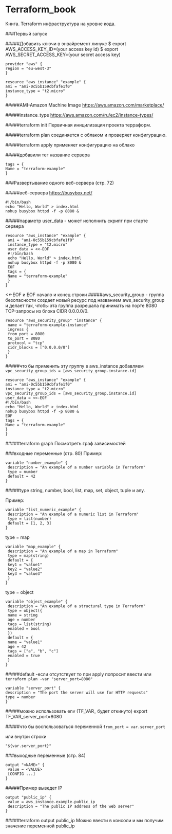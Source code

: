 # Terraform_book
Книга. Terraform инфраструктура на уровне кода.

###Первый запуск

#####Добавить ключи в энвайремент линукс
$ export AWS_ACCESS_KEY_ID=(your access key id)
$ export AWS_SECRET_ACCESS_KEY=(your secret access key)

````
provider "aws" {
region = "eu-west-3"
}

resource "aws_instance" "example" {
ami = "ami-0c55b159cbfafe1f0"
instance_type = "t2.micro"
}
````
#####AMI-Amazon Machine Image
https://aws.amazon.com/marketplace/

#####instance_type
https://aws.amazon.com/ru/ec2/instance-types/

#####terraform init
Первичная иницилизация проекта терраформ.

#####terraform plan
соединяется с облаком и проверяет конфигурацию.

#####terraform apply
применяет конфигурацию на облако


#####добавили тег
название сервера
````
tags = {
Name = "terraform-example"
}
````

###Развертывание одного веб-сервера (стр. 72)

#####веб-сервера https://busybox.net/
````
#!/bin/bash
echo "Hello, World" > index.html
nohup busybox httpd -f -p 8080 &
````

#####параметр user_data - может исполнить скрипт при старте сервера
````
resource "aws_instance" "example" {
 ami = "ami-0c55b159cbfafe1f0"
 instance_type = "t2.micro"
 user_data = <<-EOF
 #!/bin/bash
 echo "Hello, World" > index.html
 nohup busybox httpd -f -p 8080 &
 EOF
 tags = {
 Name = "terraform-example"
 }
}
````
<<-EOF и EOF начало и конец строки
#####aws_security_group - группа безопасности
создает новый ресурс под названием aws_security_group и делает так, чтобы эта
группа разрешала принимать на порте 8080 TCP-запросы из блока CIDR 0.0.0.0/0.
````
resource "aws_security_group" "instance" {
 name = "terraform-example-instance"
 ingress {
 from_port = 8080
 to_port = 8080
 protocol = "tcp"
 cidr_blocks = ["0.0.0.0/0"]
 }
}
````

#####что бы применить эту группу в aws_instance добавляем
`vpc_security_group_ids = [aws_security_group.instance.id]`
````
resource "aws_instance" "example" {
ami = "ami-0c55b159cbfafe1f0"
instance_type = "t2.micro"
vpc_security_group_ids = [aws_security_group.instance.id]
user_data = <<-EOF
#!/bin/bash
echo "Hello, World" > index.html
nohup busybox httpd -f -p 8080 &
EOF
tags = {
Name = "terraform-example"
}
}
````

#####terraform graph
Посмотреть граф зависимостей

###входные переменные (стр. 80)
Пример:
````
variable "number_example" {
 description = "An example of a number variable in Terraform"
 type = number
 default = 42
}
````

#####type
string, number, bool, list, map, set, object, tuple и any.

Пример:
````
variable "list_numeric_example" {
 description = "An example of a numeric list in Terraform"
 type = list(number)
 default = [1, 2, 3]
}
````
type = map

````
variable "map_example" {
 description = "An example of a map in Terraform"
 type = map(string)
 default = {
 key1 = "value1"
 key2 = "value2"
 key3 = "value3"
 }
}
````
type = object
````
variable "object_example" {
 description = "An example of a structural type in Terraform"
 type = object({
 name = string
 age = number
 tags = list(string)
 enabled = bool
 })
 default = {
 name = "value1"
 age = 42
 tags = ["a", "b", "c"]
 enabled = true
 }
}
````
#####default -если отсутствует то при apply попросит ввести или 
`terraform plan -var "server_port=8080"`
````
variable "server_port" {
description = "The port the server will use for HTTP requests"
type = number
}
````

#####можно использовать env (TF_VAR_ будет откинуто)
export TF_VAR_server_port=8080

#####что бы воспользоваться переменной
`from_port = var.server_port`

или внутри строки

`"${var.server_port}"`

###выходные переменные (стр. 84)

````
output "<NAME>" {
 value = <VALUE>
 [CONFIG ...]
}
````

#####Пример выведет IP
````
output "public_ip" {
 value = aws_instance.example.public_ip
 description = "The public IP address of the web server"
}
````

#####terraform output public_ip
Можно ввести в консоли и мы получим значение переменной public_ip